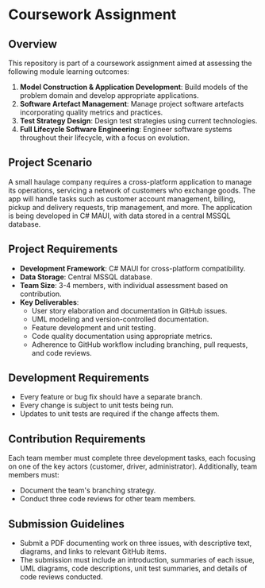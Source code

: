 # Coursework Assignment

## Overview

This repository is part of a coursework assignment aimed at assessing the following module learning outcomes:

1. **Model Construction & Application Development**: Build models of the problem domain and develop appropriate applications.
2. **Software Artefact Management**: Manage project software artefacts incorporating quality metrics and practices.
3. **Test Strategy Design**: Design test strategies using current technologies.
4. **Full Lifecycle Software Engineering**: Engineer software systems throughout their lifecycle, with a focus on evolution.

## Project Scenario

A small haulage company requires a cross-platform application to manage its operations, servicing a network of customers who exchange goods. The app will handle tasks such as customer account management, billing, pickup and delivery requests, trip management, and more. The application is being developed in C# MAUI, with data stored in a central MSSQL database.

## Project Requirements

- **Development Framework**: C# MAUI for cross-platform compatibility.
- **Data Storage**: Central MSSQL database.
- **Team Size**: 3-4 members, with individual assessment based on contribution.
- **Key Deliverables**:
  - User story elaboration and documentation in GitHub issues.
  - UML modeling and version-controlled documentation.
  - Feature development and unit testing.
  - Code quality documentation using appropriate metrics.
  - Adherence to GitHub workflow including branching, pull requests, and code reviews.
  
## Development Requirements 

- Every feature or bug fix should have a separate branch.
- Every change is subject to unit tests being run.
- Updates to unit tests are required if the change affects them.

## Contribution Requirements

Each team member must complete three development tasks, each focusing on one of the key actors (customer, driver, administrator). Additionally, team members must:
- Document the team's branching strategy.
- Conduct three code reviews for other team members.

## Submission Guidelines

- Submit a PDF documenting work on three issues, with descriptive text, diagrams, and links to relevant GitHub items.
- The submission must include an introduction, summaries of each issue, UML diagrams, code descriptions, unit test summaries, and details of code reviews conducted.
